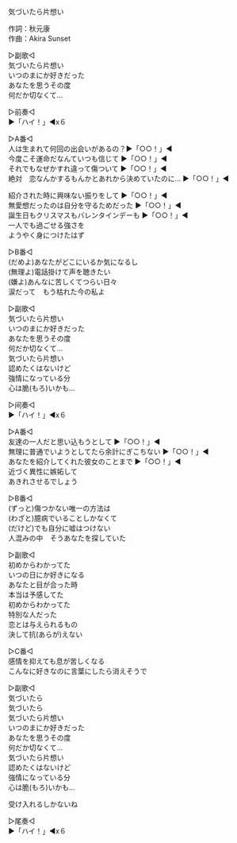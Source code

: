 気づいたら片想い  
  
作詞：秋元康  
作曲：Akira Sunset  
  
▷副歌◁  
気づいたら片想い  
いつのまにか好きだった  
あなたを思うその度  
何だか切なくて…  
  
▷前奏◁  
▶「ハイ！」◀x６  
  
▷A番◁  
人は生まれて何回の出会いがあるの？▶「○○！」◀   
今度こそ運命だなんていつも信じて ▶「○○！」◀   
それでもなぜかすれ違って傷ついて ▶「○○！」◀   
絶対　恋なんかするもんかとあれから決めていたのに… ▶「○○！」◀   
  
紹介された時に興味ない振りをして ▶「○○！」◀   
無愛想だったのは自分を守るためだった ▶「○○！」◀   
誕生日もクリスマスもバレンタインデーも ▶「○○！」◀   
一人でも過ごせる強さを  
ようやく身につけたはず  
  
▷B番◁  
(だめよ)あなたがどこにいるか気になるし  
(無理よ)電話掛けて声を聴きたい  
(嫌よ)あんなに苦しくてつらい日々  
涙だって　もう枯れた今の私よ  
  
▷副歌◁  
気づいたら片想い  
いつのまにか好きだった  
あなたを思うその度  
何だか切なくて…  
気づいたら片想い  
認めたくはないけど  
強情になっている分  
心は脆(もろ)いかも…  
  
▷间奏◁  
▶「ハイ！」◀x６  
  
▷A番◁  
友達の一人だと思い込もうとして ▶「○○！」◀   
無理に普通でいようとしてたら余計にぎこちない ▶「○○！」◀   
あなたを紹介してくれた彼女のことまで ▶「○○！」◀   
近づく異性に嫉妬して  
あきれさせるでしょう  
  
▷B番◁  
(ずっと)傷つかない唯一の方法は  
(わざと)臆病でいることしかなくて  
(だけど)でも自分に嘘はつけない  
人混みの中　そうあなたを探していた  
  
▷副歌◁  
初めからわかってた  
いつの日にか好きになる  
あなたと目が合った時  
本当は予感してた  
初めからわかってた  
特別な人だった  
恋とは与えられるもの  
決して抗(あらが)えない  
  
▷C番◁  
感情を抑えても息が苦しくなる  
こんなに好きなのに言葉にしたら消えそうで  
  
▷副歌◁  
気づいたら  
気づいたら  
気づいたら片想い  
いつのまにか好きだった  
あなたを思うその度  
何だか切なくて…  
気づいたら片想い  
認めたくはないけど  
強情になっている分  
心は脆(もろ)いかも…  
  
受け入れるしかないね  
  
▷尾奏◁  
▶「ハイ！」◀x６  
